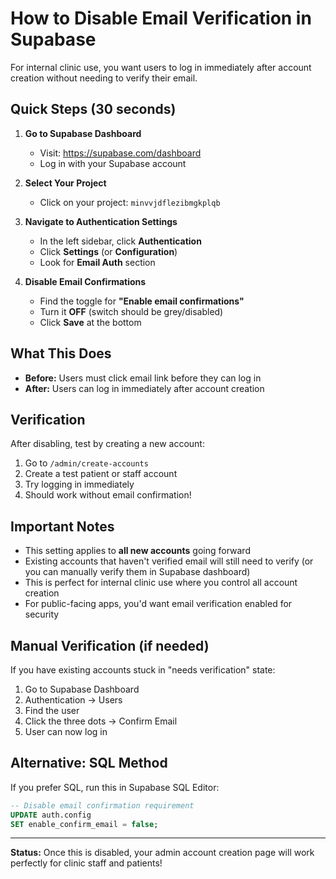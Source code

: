 # How to Disable Email Verification in Supabase

For internal clinic use, you want users to log in immediately after account creation without needing to verify their email.

## Quick Steps (30 seconds)

1. **Go to Supabase Dashboard**
   - Visit: https://supabase.com/dashboard
   - Log in with your Supabase account

2. **Select Your Project**
   - Click on your project: `minvvjdflezibmgkplqb`

3. **Navigate to Authentication Settings**
   - In the left sidebar, click **Authentication**
   - Click **Settings** (or **Configuration**)
   - Look for **Email Auth** section

4. **Disable Email Confirmations**
   - Find the toggle for **"Enable email confirmations"**
   - Turn it **OFF** (switch should be grey/disabled)
   - Click **Save** at the bottom

## What This Does

- **Before:** Users must click email link before they can log in
- **After:** Users can log in immediately after account creation

## Verification

After disabling, test by creating a new account:
1. Go to `/admin/create-accounts`
2. Create a test patient or staff account
3. Try logging in immediately
4. Should work without email confirmation!

## Important Notes

- This setting applies to **all new accounts** going forward
- Existing accounts that haven't verified email will still need to verify (or you can manually verify them in Supabase dashboard)
- This is perfect for internal clinic use where you control all account creation
- For public-facing apps, you'd want email verification enabled for security

## Manual Verification (if needed)

If you have existing accounts stuck in "needs verification" state:

1. Go to Supabase Dashboard
2. Authentication → Users
3. Find the user
4. Click the three dots → Confirm Email
5. User can now log in

## Alternative: SQL Method

If you prefer SQL, run this in Supabase SQL Editor:

```sql
-- Disable email confirmation requirement
UPDATE auth.config
SET enable_confirm_email = false;
```

---

**Status:** Once this is disabled, your admin account creation page will work perfectly for clinic staff and patients!
